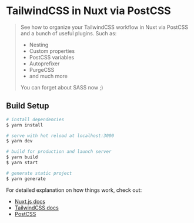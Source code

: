 # TailwindCSS in Nuxt via PostCSS

> See how to organize your TailwindCSS workflow in Nuxt via PostCSS and a bunch of useful plugins. Such as:
> - Nesting
> - Custom properties
> - PostCSS variables
> - Autoprefixer
> - PurgeCSS
> - and much more
> 
> You can forget about SASS now ;)


## Build Setup

``` bash
# install dependencies
$ yarn install

# serve with hot reload at localhost:3000
$ yarn dev

# build for production and launch server
$ yarn build
$ yarn start

# generate static project
$ yarn generate
```

For detailed explanation on how things work, check out: 
- [Nuxt.js docs](https://nuxtjs.org)
- [TailwindCSS docs](https://tailwindcss.com/docs/using-with-preprocessors#using-postcss-as-your-preprocessor)
- [PostCSS](https://postcss.org/)

